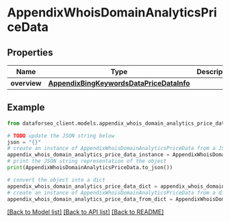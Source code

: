 # AppendixWhoisDomainAnalyticsPriceData


## Properties

Name | Type | Description | Notes
------------ | ------------- | ------------- | -------------
**overview** | [**AppendixBingKeywordsDataPriceDataInfo**](AppendixBingKeywordsDataPriceDataInfo.md) |  | [optional] 

## Example

```python
from dataforseo_client.models.appendix_whois_domain_analytics_price_data import AppendixWhoisDomainAnalyticsPriceData

# TODO update the JSON string below
json = "{}"
# create an instance of AppendixWhoisDomainAnalyticsPriceData from a JSON string
appendix_whois_domain_analytics_price_data_instance = AppendixWhoisDomainAnalyticsPriceData.from_json(json)
# print the JSON string representation of the object
print(AppendixWhoisDomainAnalyticsPriceData.to_json())

# convert the object into a dict
appendix_whois_domain_analytics_price_data_dict = appendix_whois_domain_analytics_price_data_instance.to_dict()
# create an instance of AppendixWhoisDomainAnalyticsPriceData from a dict
appendix_whois_domain_analytics_price_data_from_dict = AppendixWhoisDomainAnalyticsPriceData.from_dict(appendix_whois_domain_analytics_price_data_dict)
```
[[Back to Model list]](../README.md#documentation-for-models) [[Back to API list]](../README.md#documentation-for-api-endpoints) [[Back to README]](../README.md)



